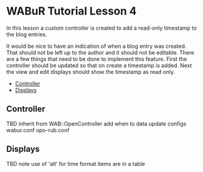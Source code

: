 
# WABuR Tutorial Lesson 4

In this lesson a custom controller is created to add a read-only timestamp to
the blog entries.

It would be nice to have an indication of when a blog entry was created. That
should not be left up to the author and it should not be editable. There are a
few things that need to be done to implement this feature. First the
controller should be updated so that on create a timestamp is added. Next the
view and edit displays should show the timestamp as read only.

 - [Controller](#controller)
 - [Displays](#displays)

## Controller

TBD
inherit from WAB::OpenController
add when to data
update configs
  wabur.conf
  opo-rub.conf

## Displays


TBD
note use of 'alt' for time format
items are in a table